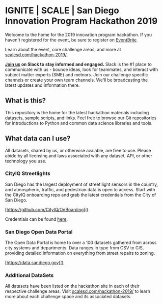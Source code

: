 # IGNITE | SCALE | San Diego Innovation Program Hackathon 2019

Welcome to the home for the 2019 innovation program hackathon.  If you haven't registered for the event, be sure to register on [EventBrite](https://www.eventbrite.com/o/scale-san-diego-12717873269).

Learn about the event, core challenge areas, and more at [scalesd.com/hackathon-2019/]().

**[Join us](https://join.slack.com/t/scalesd/shared_invite/enQtNDUxNjY1MjQ1NDYwLWQ3YzkyMTI5MTZiYjc5NTExYmQ1MDRlZmZhOTQ1MDEwYTViOTkwZjBjNjJhODZhNGE2OGI3YjIxZmU5MTJiZmY) on Slack to stay informed and engaged.** Slack is the #1 place to communicate with us - bounce ideas, look for teammates, and interact with subject matter experts (SME) and metnors.  Join our challenge specific channels or create your own team channels.  We'll be broadcasting the latest updates and information there.

## What is this?
This repository is the home for the latest hackathon materials including datasets, sample scripts, and links. Feel free to browse our Git repositories for introductions to Python and common data science libraries and tools.


## What data can I use?
All datasets, shared by us, or otherwise avaiable, are free to use.  Please abide by all licensing and laws associated with any dataset, API, or other technology you use.

### CityIQ Streetlights
San Diego has the largest deployment of street light sensors in the country, and atmospheric, traffic, and pedestrian data is open to access. Start with the CityIQ onboarding repo and grab the latest credentials from the City of San Diego.
 
[https://github.com/CityIQ/OnBoarding]()

Credentials can be found [here](https://www.sandiego.gov/sustainability/energy-and-water-efficiency/programs-projects/smart-city).

### San Diego Open Data Portal
The Open Data Portal is home to over a 100 datasets gathered from across city systems and departments.  Data ranges in type from CSV to GIS, providing detailed information on everything from street repairs to zoning.

[https://data.sandiego.gov]()

### Additional DataSets
All datasets have been listed on the hackathon site in each of their respective challenge areas.  Visit [scalesd.com/hackathon-2019/]() to learn more about each challenge space and its associated datasets.
